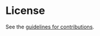 # License

See the
[guidelines for contributions](https://github.com/martenrichter/draft-ietf-webtransport-websocket/blob/main/CONTRIBUTING.md).
